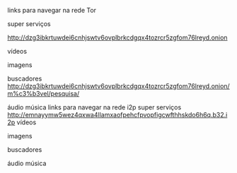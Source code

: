 links para navegar na rede Tor 

super serviços 

http://dzg3ibkrtuwdei6cnhjswtv6ovplbrkcdgqx4tozrcr5zgfom76lreyd.onion

vídeos 

imagens

buscadores
http://dzg3ibkrtuwdei6cnhjswtv6ovplbrkcdgqx4tozrcr5zgfom76lreyd.onion/m%c3%b3vel/pesquisa/

áudio música 
links para navegar na rede i2p
super serviços 
http://emnayymw5wez4qxwa4llamxaofpehcfpvopfigcwfthhskdo6h6q.b32.i2p
vídeos 

imagens

buscadores


áudio música 
